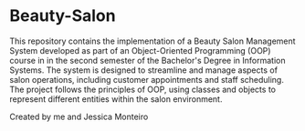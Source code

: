 # Beauty-Salon


This repository contains the implementation of a Beauty Salon Management System developed as part of an Object-Oriented Programming (OOP) course in in the second semester of the Bachelor's Degree in Information Systems. The system is designed to streamline and manage aspects of salon operations, including customer appointments and staff scheduling. The project follows the principles of OOP, using classes and objects to represent different entities within the salon environment.

Created by me and Jessica Monteiro
